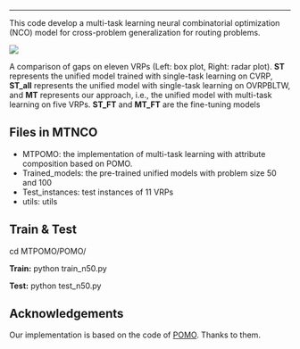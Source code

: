 ------

This code develop a multi-task learning neural combinatorial optimization (NCO) model for cross-problem generalization for routing problems. 

![]([.\results.jpg](https://github.com/FeiLiu36/MTNCO/blob/main/results.jpg))

A comparison of gaps on eleven VRPs (Left: box plot, Right: radar plot). **ST** represents the unified model trained with single-task learning on CVRP, **ST\_all** represents the unified model with single-task learning on OVRPBLTW, and **MT** represents our approach, i.e., the unified model with multi-task learning on five VRPs. **ST\_FT** and **MT\_FT** are the fine-tuning models

## Files in MTNCO

+ MTPOMO: the implementation of multi-task learning with attribute composition based on POMO.
+ Trained_models: the pre-trained unified models with problem size 50 and 100 
+ Test_instances: test instances of 11 VRPs
+ utils: utils

## Train & Test

cd MTPOMO/POMO/

**Train:**  python train_n50.py

**Test:**  python test_n50.py



## Acknowledgements

Our implementation is based on the code of [POMO](https://github.com/yd-kwon/POMO/tree/master/NEW_py_ver). Thanks to them.
